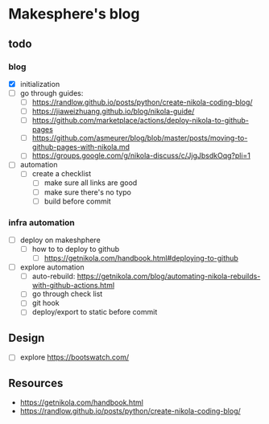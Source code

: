 # Makesphere's blog

## todo

### blog

- [x] initialization
- [ ] go through guides:
  - [ ] https://randlow.github.io/posts/python/create-nikola-coding-blog/
  - [ ] https://jiaweizhuang.github.io/blog/nikola-guide/
  - [ ] https://github.com/marketplace/actions/deploy-nikola-to-github-pages
  - [ ] https://github.com/asmeurer/blog/blob/master/posts/moving-to-github-pages-with-nikola.md
  - [ ] https://groups.google.com/g/nikola-discuss/c/JjgJbsdkOqg?pli=1
- [ ] automation
  - [ ] create a checklist
    - [ ] make sure all links are good
    - [ ] make sure there's no typo
    - [ ] build before commit

### infra automation

- [ ] deploy on makeshphere
  - [ ] how to to deploy to github
    - [ ] https://getnikola.com/handbook.html#deploying-to-github
- [ ] explore automation
  - [ ] auto-rebuild: https://getnikola.com/blog/automating-nikola-rebuilds-with-github-actions.html
  - [ ] go through check list
  - [ ] git hook
  - [ ] deploy/export to static before commit

## Design

- [ ] explore https://bootswatch.com/
## Resources

- https://getnikola.com/handbook.html
- https://randlow.github.io/posts/python/create-nikola-coding-blog/